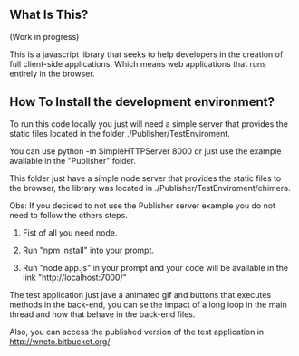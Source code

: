 What Is This?
-------------
(Work in progress)

This is a javascript library that seeks to help developers in the creation of full client-side applications.
Which means web applications that runs entirely in the browser.


How To Install the development environment?
-------------------------------------------
To run this code locally you just will need a simple server that provides the static files located in the folder ./Publisher/TestEnviroment.

You can use python -m SimpleHTTPServer 8000 or just use the example available in the "Publisher" folder.

This folder just have a simple node server that provides the static files to the browser, the library was located in ./Publisher/TestEnviroment/chimera.

Obs: If you decided to not use the Publisher server example you do not need to follow the others steps.

1. Fist of all you need node.

4. Run "npm install" into your prompt.

5. Run "node app.js" in your prompt and your code will be available in the link "http://localhost:7000/"

The test application just jave a animated gif and buttons that executes methods in the back-end, you can se the impact of a long loop in the main thread and how that behave in the back-end files.

Also, you can access the published version of the test application in http://wneto.bitbucket.org/
